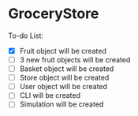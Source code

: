 # GroceryStore

To-do List:

- [x] Fruit object will be created
- [ ] 3 new fruit objects will be created
- [ ] Basket object will be created
- [ ] Store object will be created
- [ ] User object will be created
- [ ] CLI will be created
- [ ] Simulation will be created
